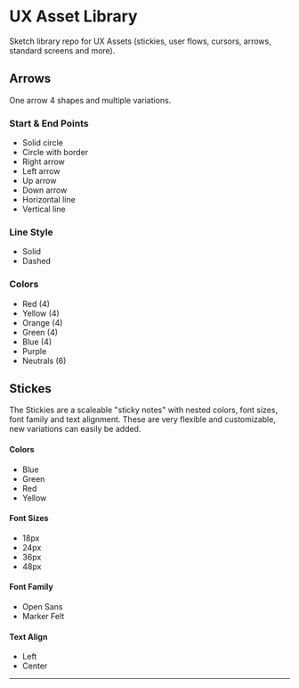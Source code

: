 # UX Asset Library
Sketch library repo for UX Assets (stickies, user flows, cursors, arrows, standard screens and more). 

## Arrows
One arrow 4 shapes and multiple variations. 

### Start & End Points
- Solid circle
- Circle with border
- Right arrow
- Left arrow
- Up arrow
- Down arrow
- Horizontal line
- Vertical line

### Line Style
- Solid
- Dashed

### Colors
- Red (4)
- Yellow (4)
- Orange (4)
- Green (4)
- Blue (4)
- Purple
- Neutrals (6)


## Stickes
The Stickies are a scaleable "sticky notes" with nested colors, font sizes, font family and text alignment. These are very flexible and customizable, new variations can easily be added.

#### Colors
- Blue
- Green
- Red
- Yellow

#### Font Sizes
- 18px
- 24px
- 36px
- 48px

#### Font Family
- Open Sans 
- Marker Felt

#### Text Align
- Left
- Center


---
